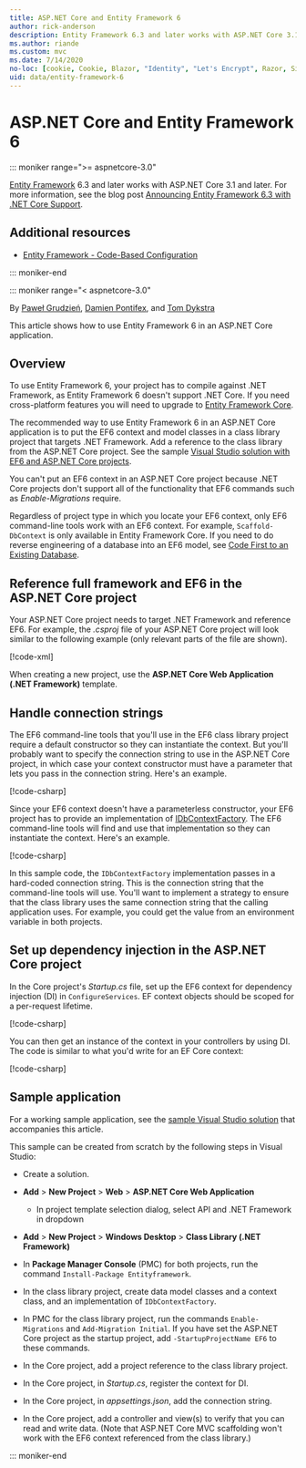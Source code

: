 ```yaml
---
title: ASP.NET Core and Entity Framework 6
author: rick-anderson
description: Entity Framework 6.3 and later works with ASP.NET Core 3.1 and later.
ms.author: riande
ms.custom: mvc
ms.date: 7/14/2020
no-loc: [cookie, Cookie, Blazor, "Identity", "Let's Encrypt", Razor, SignalR]
uid: data/entity-framework-6
---
```

# ASP.NET Core and Entity Framework 6
::: moniker range=">= aspnetcore-3.0"

[Entity Framework](/ef/ef6/) 6.3 and later works with ASP.NET Core 3.1 and later. For more information, see the blog post [Announcing Entity Framework 6.3 with .NET Core Support](https://devblogs.microsoft.com/dotnet/announcing-entity-framework-6-3-preview-with-net-core-support/).

## Additional resources

* [Entity Framework - Code-Based Configuration](/ef/ef6/fundamentals/configuring/code-based)

::: moniker-end

::: moniker range="< aspnetcore-3.0"

By [Paweł Grudzień](https://github.com/pgrudzien12), [Damien Pontifex](https://github.com/DamienPontifex), and [Tom Dykstra](https://github.com/tdykstra)

This article shows how to use Entity Framework 6 in an ASP.NET Core application.	

## Overview	

To use Entity Framework 6, your project has to compile against .NET Framework, as Entity Framework 6 doesn't support .NET Core. If you need cross-platform features you will need to upgrade to [Entity Framework Core](/ef/).	

The recommended way to use Entity Framework 6 in an ASP.NET Core application is to put the EF6 context and model classes in a class library project that targets .NET Framework. Add a reference to the class library from the ASP.NET Core project. See the sample [Visual Studio solution with EF6 and ASP.NET Core projects](https://github.com/dotnet/AspNetCore.Docs/tree/master/aspnetcore/data/entity-framework-6/sample/).	

You can't put an EF6 context in an ASP.NET Core project because .NET Core projects don't support all of the functionality that EF6 commands such as *Enable-Migrations* require.	

Regardless of project type in which you locate your EF6 context, only EF6 command-line tools work with an EF6 context. For example, `Scaffold-DbContext` is only available in Entity Framework Core. If you need to do reverse engineering of a database into an EF6 model, see [Code First to an Existing Database](https://msdn.microsoft.com/jj200620).	

## Reference full framework and EF6 in the ASP.NET Core project	

Your ASP.NET Core project needs to target .NET Framework and reference EF6. For example, the *.csproj* file of your ASP.NET Core project will look similar to the following example (only relevant parts of the file are shown).	

[!code-xml[](entity-framework-6/sample/MVCCore/MVCCore.csproj?range=3-9&highlight=2)]	

When creating a new project, use the **ASP.NET Core Web Application (.NET Framework)** template.	

## Handle connection strings	

The EF6 command-line tools that you'll use in the EF6 class library project require a default constructor so they can instantiate the context. But you'll probably want to specify the connection string to use in the ASP.NET Core project, in which case your context constructor must have a parameter that lets you pass in the connection string. Here's an example.	

[!code-csharp[](entity-framework-6/sample/EF6/SchoolContext.cs?name=snippet_Constructor)]	

Since your EF6 context doesn't have a parameterless constructor, your EF6 project has to provide an implementation of [IDbContextFactory](https://msdn.microsoft.com/library/hh506876). The EF6 command-line tools will find and use that implementation so they can instantiate the context. Here's an example.	

[!code-csharp[](entity-framework-6/sample/EF6/SchoolContextFactory.cs?name=snippet_IDbContextFactory)]	

In this sample code, the `IDbContextFactory` implementation passes in a hard-coded connection string. This is the connection string that the command-line tools will use. You'll want to implement a strategy to ensure that the class library uses the same connection string that the calling application uses. For example, you could get the value from an environment variable in both projects.	

## Set up dependency injection in the ASP.NET Core project	

In the Core project's *Startup.cs* file, set up the EF6 context for dependency injection (DI) in `ConfigureServices`. EF context objects should be scoped for a per-request lifetime.	

[!code-csharp[](entity-framework-6/sample/MVCCore/Startup.cs?name=snippet_ConfigureServices&highlight=5)]	

You can then get an instance of the context in your controllers by using DI. The code is similar to what you'd write for an EF Core context:	

[!code-csharp[](entity-framework-6/sample/MVCCore/Controllers/StudentsController.cs?name=snippet_ContextInController)]	

## Sample application	

For a working sample application, see the [sample Visual Studio solution](https://github.com/dotnet/AspNetCore.Docs/tree/master/aspnetcore/data/entity-framework-6/sample/) that accompanies this article.	

This sample can be created from scratch by the following steps in Visual Studio:	

* Create a solution.	

* **Add** > **New Project** > **Web** > **ASP.NET Core Web Application**	
  * In project template selection dialog, select API and .NET Framework in dropdown	

* **Add** > **New Project** > **Windows Desktop** > **Class Library (.NET Framework)**	

* In **Package Manager Console** (PMC) for both projects, run the command `Install-Package Entityframework`.	

* In the class library project, create data model classes and a context class, and an implementation of `IDbContextFactory`.	

* In PMC for the class library project, run the commands `Enable-Migrations` and `Add-Migration Initial`. If you have set the ASP.NET Core project as the startup project, add `-StartupProjectName EF6` to these commands.	

* In the Core project, add a project reference to the class library project.	

* In the Core project, in *Startup.cs*, register the context for DI.	

* In the Core project, in *appsettings.json*, add the connection string.	

* In the Core project, add a controller and view(s) to verify that you can read and write data. (Note that ASP.NET Core MVC scaffolding won't work with the EF6 context referenced from the class library.)

::: moniker-end
